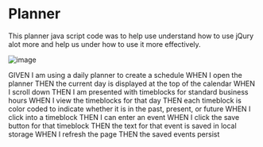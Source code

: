 # Planner
This planner java script code was to help use understand how to use jQury alot more and help us under how to use it more effectively.



![image](https://github.com/Vortexwarrior/Planner/assets/130384156/7de55284-9168-4847-b833-32d28210435c)

GIVEN I am using a daily planner to create a schedule
WHEN I open the planner
THEN the current day is displayed at the top of the calendar
WHEN I scroll down
THEN I am presented with timeblocks for standard business hours
WHEN I view the timeblocks for that day
THEN each timeblock is color coded to indicate whether it is in the past, present, or future
WHEN I click into a timeblock
THEN I can enter an event
WHEN I click the save button for that timeblock
THEN the text for that event is saved in local storage
WHEN I refresh the page
THEN the saved events persist
